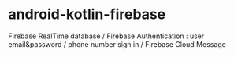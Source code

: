 # android-kotlin-firebase
Firebase RealTime database /
Firebase Authentication : user email&password / phone number sign in /
Firebase Cloud Message 
